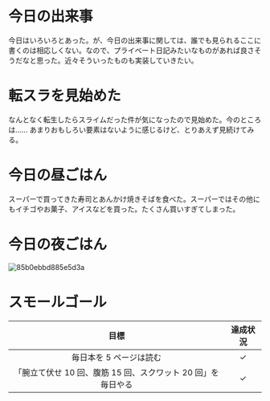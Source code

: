# 今日の出来事
今日はいろいろとあった。が、今日の出来事に関しては、誰でも見られるここに書くのは相応しくない。なので、プライベート日記みたいなものがあれば良さそうだなと思った。近々そういったものも実装していきたい。

# 転スラを見始めた
なんとなく転生したらスライムだった件が気になったので見始めた。今のところは...... あまりおもしろい要素はないように感じるけど、とりあえず見続けてみる。

# 今日の昼ごはん
スーパーで買ってきた寿司とあんかけ焼きそばを食べた。スーパーではその他にもイチゴやお菓子、アイスなどを買った。たくさん買いすぎてしまった。

# 今日の夜ごはん
![85b0ebbd885e5d3a](https://noraworld.github.io/box-bulbasaur/2019/02/85b0ebbd885e5d3a.jpg)

# スモールゴール
| 目標 | 達成状況 |
|:---:|:---:|
| 毎日本を 5 ページは読む | ✓ |
| 「腕立て伏せ 10 回、腹筋 15 回、スクワット 20 回」を毎日やる | ✓ |
